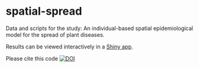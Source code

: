 # spatial-spread
Data and scripts for the study: An individual-based spatial epidemiological model for the spread of plant diseases.

Results can be viewed interactively in a <a href="https://mcendoya.shinyapps.io/spread-results-app/">Shiny app</a>.

Please cite this code [![DOI](https://zenodo.org/badge/527259079.svg)](https://zenodo.org/badge/latestdoi/527259079)
